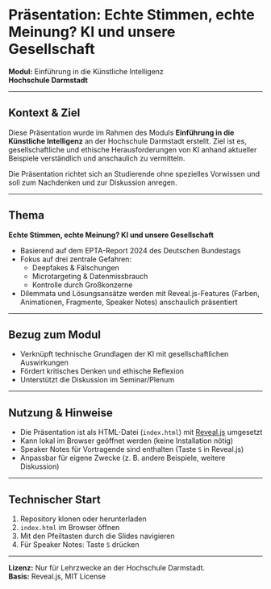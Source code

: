# Präsentation: Echte Stimmen, echte Meinung? KI und unsere Gesellschaft

**Modul:** Einführung in die Künstliche Intelligenz  
**Hochschule Darmstadt**

---

## Kontext & Ziel

Diese Präsentation wurde im Rahmen des Moduls **Einführung in die Künstliche Intelligenz** an der Hochschule Darmstadt erstellt. Ziel ist es, gesellschaftliche und ethische Herausforderungen von KI anhand aktueller Beispiele verständlich und anschaulich zu vermitteln.

Die Präsentation richtet sich an Studierende ohne spezielles Vorwissen und soll zum Nachdenken und zur Diskussion anregen.

---

## Thema

**Echte Stimmen, echte Meinung? KI und unsere Gesellschaft**

- Basierend auf dem EPTA-Report 2024 des Deutschen Bundestags
- Fokus auf drei zentrale Gefahren:
  - Deepfakes & Fälschungen
  - Microtargeting & Datenmissbrauch
  - Kontrolle durch Großkonzerne
- Dilemmata und Lösungsansätze werden mit Reveal.js-Features (Farben, Animationen, Fragmente, Speaker Notes) anschaulich präsentiert

---

## Bezug zum Modul

- Verknüpft technische Grundlagen der KI mit gesellschaftlichen Auswirkungen
- Fördert kritisches Denken und ethische Reflexion
- Unterstützt die Diskussion im Seminar/Plenum

---

## Nutzung & Hinweise

- Die Präsentation ist als HTML-Datei (`index.html`) mit [Reveal.js](https://revealjs.com/) umgesetzt
- Kann lokal im Browser geöffnet werden (keine Installation nötig)
- Speaker Notes für Vortragende sind enthalten (Taste `S` in Reveal.js)
- Anpassbar für eigene Zwecke (z. B. andere Beispiele, weitere Diskussion)

---

## Technischer Start

1. Repository klonen oder herunterladen
2. `index.html` im Browser öffnen
3. Mit den Pfeiltasten durch die Slides navigieren
4. Für Speaker Notes: Taste `S` drücken

---

**Lizenz:** Nur für Lehrzwecke an der Hochschule Darmstadt.  
**Basis:** Reveal.js, MIT License
